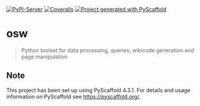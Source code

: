 <!-- These are examples of badges you might want to add to your README:
     please update the URLs accordingly

[![Built Status](https://api.cirrus-ci.com/github/<USER>/osw.svg?branch=main)](https://cirrus-ci.com/github/<USER>/osw)
[![ReadTheDocs](https://readthedocs.org/projects/osw/badge/?version=latest)](https://osw.readthedocs.io/en/stable/)
[![Coveralls](https://img.shields.io/coveralls/github/<USER>/osw/main.svg)](https://coveralls.io/r/<USER>/osw)
[![PyPI-Server](https://img.shields.io/pypi/v/osw.svg)](https://pypi.org/project/osw/)
[![Conda-Forge](https://img.shields.io/conda/vn/conda-forge/osw.svg)](https://anaconda.org/conda-forge/osw)
[![Monthly Downloads](https://pepy.tech/badge/osw/month)](https://pepy.tech/project/osw)
[![Twitter](https://img.shields.io/twitter/url/http/shields.io.svg?style=social&label=Twitter)](https://twitter.com/osw)
-->

[![PyPI-Server](https://img.shields.io/pypi/v/osw.svg)](https://pypi.org/project/osw/)
[![Coveralls](https://img.shields.io/coveralls/github/OpenSemanticLab/osw-python/main.svg)](https://coveralls.io/r/<USER>/osw)
[![Project generated with PyScaffold](https://img.shields.io/badge/-PyScaffold-005CA0?logo=pyscaffold)](https://pyscaffold.org/)

# osw

> Python toolset for data processing, queries, wikicode generation and page manipulation


<!-- pyscaffold-notes -->

## Note

This project has been set up using PyScaffold 4.3.1. For details and usage
information on PyScaffold see https://pyscaffold.org/.
